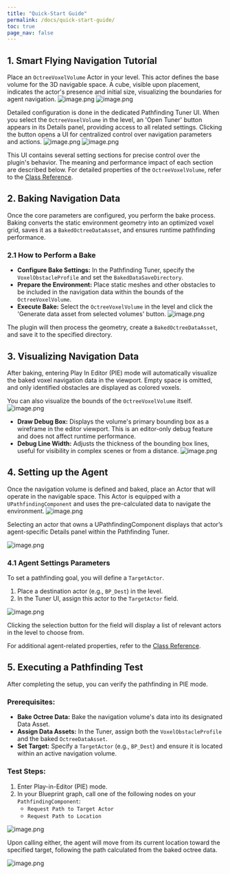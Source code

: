 ```yaml
---
title: "Quick-Start Guide"
permalink: /docs/quick-start-guide/
toc: true
page_nav: false
---
```


## 1. Smart Flying Navigation Tutorial
Place an `OctreeVoxelVolume` Actor in your level. This actor defines the base volume for the 3D navigable space.
A cube, visible upon placement, indicates the actor's presence and initial size, visualizing the boundaries for agent navigation.
![image.png](/assets/images/image_1.png)
![image.png](/assets/images/image_2.png)

Detailed configuration is done in the dedicated Pathfinding Tuner UI. When you select the `OctreeVoxelVolume` in the level, an 'Open Tuner' button appears in its Details panel, providing access to all related settings. Clicking the button opens a UI for centralized control over navigation parameters and actions.
![image.png](/assets/images/image_3.png)
![image.png](/assets/images/image_ui.png)

This UI contains several setting sections for precise control over the plugin's behavior. The meaning and performance impact of each section are described below.
For detailed properties of the `OctreeVoxelVolume`, refer to the [Class Reference](/docs/component-reference/#octreevoxelvolume).

## 2. Baking Navigation Data
Once the core parameters are configured, you perform the bake process. Baking converts the static environment geometry into an optimized voxel grid, saves it as a `BakedOctreeDataAsset`, and ensures runtime pathfinding performance.

### 2.1 How to Perform a Bake
- **Configure Bake Settings:** In the Pathfinding Tuner, specify the `VoxelObstacleProfile` and set the `BakedDataSaveDirectory`.
- **Prepare the Environment:** Place static meshes and other obstacles to be included in the navigation data within the bounds of the `OctreeVoxelVolume`.
- **Execute Bake:** Select the `OctreeVoxelVolume` in the level and click the 'Generate data asset from selected volumes' button.
![image.png](/assets/images/image_ui_bake.png)

The plugin will then process the geometry, create a `BakedOctreeDataAsset`, and save it to the specified directory.

## 3. Visualizing Navigation Data
After baking, entering Play In Editor (PIE) mode will automatically visualize the baked voxel navigation data in the viewport. Empty space is omitted, and only identified obstacles are displayed as colored voxels.


You can also visualize the bounds of the `OctreeVoxelVolume` itself.
![image.png](/assets/images/image_5.png)
- **Draw Debug Box:** Displays the volume's primary bounding box as a wireframe in the editor viewport. This is an editor-only debug feature and does not affect runtime performance.
- **Debug Line Width:** Adjusts the thickness of the bounding box lines, useful for visibility in complex scenes or from a distance.
![image.png](/assets/images/image_6.png)

## 4. Setting up the Agent
Once the navigation volume is defined and baked, place an Actor that will operate in the navigable space. This Actor is equipped with a `UPathfindingComponent` and uses the pre-calculated data to navigate the environment.
![image.png](/assets/images/image_7.png)

Selecting an actor that owns a UPathfindingComponent displays that actor’s agent-specific Details panel within the Pathfinding Tuner. 

![image.png](/assets/images/image_4.png)

### 4.1 Agent Settings Parameters
To set a pathfinding goal, you will define a `TargetActor`.
1. Place a destination actor (e.g., `BP_Dest`) in the level.
2. In the Tuner UI, assign this actor to the `TargetActor` field.

![image.png](/assets/images/image_11.png)

Clicking the selection button for the field will display a list of relevant actors in the level to choose from.

For additional agent-related properties, refer to the [Class Reference](/docs/component-reference/#pathfindingcomponent).

## 5. Executing a Pathfinding Test  
After completing the setup, you can verify the pathfinding in PIE mode.

### Prerequisites:
- **Bake Octree Data:** Bake the navigation volume's data into its designated Data Asset.
- **Assign Data Assets:** In the Tuner, assign both the `VoxelObstacleProfile` and the baked `OctreeDataAsset`.
- **Set Target:** Specify a `TargetActor` (e.g., `BP_Dest`) and ensure it is located within an active navigation volume.

### Test Steps:
1. Enter Play-in-Editor (PIE) mode.
2. In your Blueprint graph, call one of the following nodes on your `PathfindingComponent`:
    - `Request Path to Target Actor`
    - `Request Path to Location`

![image.png](/assets/images/image_10.png)

Upon calling either, the agent will move from its current location toward the specified target, following the path calculated from the baked octree data.

![image.png](/assets/images/image_9.png)
